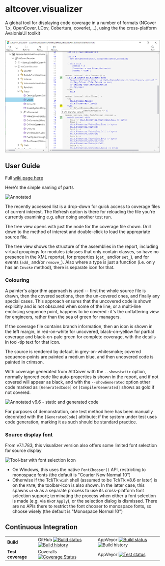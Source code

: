 # altcover.visualizer
A global tool for displaying code coverage in a number of formats (NCover 1.x, OpenCover, LCov, Cobertura, coverlet,...), using the the cross-platform AvaloniaUI toolkit

  ![Visualizer screenshot](https://raw.githubusercontent.com/SteveGilham/altcover/master/AltCover.Visualizer/Screenshot-Avalonia.png)
    
## User Guide

Full [wiki page here](https://github.com/SteveGilham/altcover/wiki/The-Visualizer)

Here's the simple naming of parts

![Annotated](https://raw.githubusercontent.com/wiki/SteveGilham/altcover/images/Annotated.png)

The recently accessed list is a drop-down for quick access to coverage files of current interest.  The Refresh option is there for reloading the file you're currently examining e.g. after doing another test run.

The tree view opens with just the node for the coverage file shown.  Drill down to the method of interest and double-click to load the appropriate source file.

The tree view shows the structure of the assemblies in the report, including virtual groupings for modules (classes that only contain classes, so have no presence in the XML reports), for properties (`get_` and/or `set_`), and for events (`add_` and/or `remove_`).  Also where a type is just a function (i.e. only has an `Invoke` method), there is separate icon for that.

### Colouring

A painter's algorithm approach is used -- first the whole source file is drawn, then the covered sections, then the un-covered ones, and finally any special cases.  This approach ensures that the uncovered code is shown explicitly and is not obscured when some of the line, or a multi-line enclosing sequence point, happens to be covered : it's the unflattering view for engineers, rather than the sea of green for managers.

If the coverage file contains branch information, then an icon is shown in the left margin, in red-on-white for uncovered, black-on-yellow for partial coverage and black-on-pale green for complete coverage, with the details in tool-tip text for that icon.

The source is rendered by default in grey-on-whitesmoke; covered sequence-points are painted a medium blue, and then uncovered code is painted in crimson.

With coverage generated from AltCover with the `--showstatic` option, normally ignored code like auto-properties is shown in the report, and if not covered will appear as black, and with the `--showGenerated` option other code marked as `[GeneratedCode]` or `[CompilerGenerated]` shows as gold if not covered.

![Annotated v6.6 - static and generated code](https://raw.githubusercontent.com/wiki/SteveGilham/altcover/images/Annotation66a.png)

For purposes of demonstration, one test method here has been manually decorated with the `[GeneratedCode]` attribute; if the system under test uses code generation, marking it as such should be standard practice.

### Source display font

From v7.1.783, this visualizer version also offers some limited font selection for source display

![Tool-bar with font selection icon](https://raw.githubusercontent.com/wiki/SteveGilham/altcover/images/FontSelection.png)

* On Windows, this uses the native `FontChooser()` API, restricting to monospace fonts  (the default is "Courier New Normal 10")
* Otherwise if the Tcl/Tk `wish` shell (assumed to be Tcl/Tk v8.6 or later) is on the `PATH`, the toolbar-icon is also shown.  In the latter case, this spawns `wish` as a separate process to use its cross-platform font selection support; terminating the process when either a font selection is made (e.g. via `Ok`or `Apply`), or the selection dialog is dismissed.  There are no APIs there to restrict the font chooser to monospace fonts, so choose wisely (the default is "Monospace Normal 10")

## Continuous Integration

| | | |
| --- | --- | --- |
| **Build** | GitHub [![Build status](https://github.com/SteveGilham/altcover/workflows/CI/badge.svg)](https://github.com/SteveGilham/altcover/actions?query=workflow%3ACI)[![Build history](https://buildstats.info/github/chart/SteveGilham/altcover?branch=master)](https://github.com/SteveGilham/altcover/actions?query=workflow%3ACI)| AppVeyor [![Build status](https://img.shields.io/appveyor/ci/SteveGilham/altcover.svg)](https://ci.appveyor.com/project/SteveGilham/altcover)  ![Build history](https://buildstats.info/appveyor/chart/SteveGilham/altcover) |
| **Test coverage** | Coveralls [![Coverage Status](https://coveralls.io/repos/github/SteveGilham/altcover/badge.svg)](https://coveralls.io/github/SteveGilham/altcover) | AppVeyor [![Test status](https://img.shields.io/appveyor/tests/SteveGilham/altcover.svg)](https://ci.appveyor.com/project/SteveGilham/altcover)